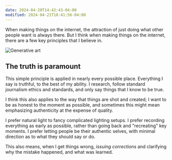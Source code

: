 ```yaml
---
date: 2024-04-20T14:42:43-04:00
modified: 2024-04-21T18:41:56-04:00
---
```


When making things on the internet, the attraction of just doing what other people want is always there. But I think when making things on the internet, there are a few key principles that I believe in.

![Generative art](https://res.cloudinary.com/ejf/image/upload/v1707582204/Screenshot_2024-02-10_at_11.23.09_AM.png)

## The truth is paramount

This simple principle is applied in nearly every possible place. Everything I say is truthful, to the best of my ability. I research, follow standard journalism ethics and standards, and only say things that I know to be true.

I think this also applies to the way that things are shot and created; I want to be as honest to the moment as possible, and sometimes this might mean emphasizing authenticity at the expense of quality.

I prefer natural light to fancy complicated lighting setups. I prefer recording everything as early as possible, rather than going back and "recreating" key moments. I prefer letting people be their authentic selves, with minimal direction as to what they should say or do.

This also means, when I get things wrong, *issuing corrections* and clarifying why the mistake happened, and what was learned.
